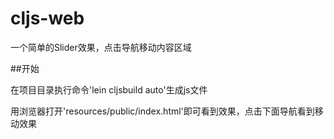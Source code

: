 cljs-web
=====================

一个简单的Slider效果，点击导航移动内容区域


##开始

在项目目录执行命令'lein cljsbuild auto'生成js文件

用浏览器打开'resources/public/index.html'即可看到效果，点击下面导航看到移动效果